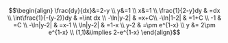 
$$\begin{align}
\frac{dy}{dx}&=2-y \\
y&=1 \\
x&=1 \\
\frac{1}{2-y}dy & =dx \\
\int\frac{1}{-(y-2)}dy & =\int dx \\
-\ln|y-2| & =x+C\\
-\ln|1-2| & =1+C \\
-1 & =C \\
-\ln|y-2| & =x-1 \\
\ln|y-2| & =1-x \\
y-2 & =\pm e^{1-x} \\
y &= 2\pm e^{1-x} \\
(1,1)&\implies 2-e^{1-x}
\end{align}$$
